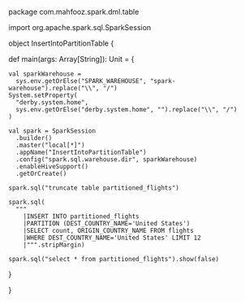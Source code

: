 package com.mahfooz.spark.dml.table

import org.apache.spark.sql.SparkSession

object InsertIntoPartitionTable {

  def main(args: Array[String]): Unit = {

    val sparkWarehouse =
      sys.env.getOrElse("SPARK_WAREHOUSE", "spark-warehouse").replace("\\", "/")
    System.setProperty(
      "derby.system.home",
      sys.env.getOrElse("derby.system.home", "").replace("\\", "/")
    )

    val spark = SparkSession
      .builder()
      .master("local[*]")
      .appName("InsertIntoPartitionTable")
      .config("spark.sql.warehouse.dir", sparkWarehouse)
      .enableHiveSupport()
      .getOrCreate()

    spark.sql("truncate table partitioned_flights")

    spark.sql(
      """
        |INSERT INTO partitioned_flights
        |PARTITION (DEST_COUNTRY_NAME='United States')
        |SELECT count, ORIGIN_COUNTRY_NAME FROM flights
        |WHERE DEST_COUNTRY_NAME='United States' LIMIT 12
        |""".stripMargin)

    spark.sql("select * from partitioned_flights").show(false)
  }

}

